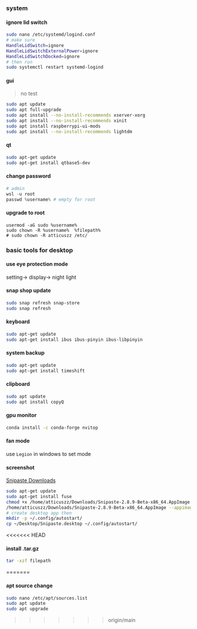 ### system

#### ignore lid switch

```bash
sudo nano /etc/systemd/logind.conf
# make sure
HandleLidSwitch=ignore
HandleLidSwitchExternalPower=ignore
HandleLidSwitchDocked=ignore
# then run
sudo systemctl restart systemd-logind
```

#### gui

> no test

```bash
sudo apt update
sudo apt full-upgrade
sudo apt install --no-install-recommends xserver-xorg
sudo apt install --no-install-recommends xinit
sudo apt install raspberrypi-ui-mods
sudo apt install --no-install-recommends lightdm
```
#### qt
```bash
sudo apt-get update
sudo apt-get install qtbase5-dev
```
#### change password

```powershell
# admin
wsl -u root
passwd %username% # empty for root
```

#### upgrade to root

```shell
usermod -aG sudo %username%
sudo chown -R %username%  %filepath%
# sudo chown -R atticuszz /etc/

```

### basic tools for desktop

#### use eye protection mode

setting-> display-> night light

#### snap shop update

```bash
sudo snap refresh snap-store
sudo snap refresh
```

#### keyboard

```bash
sudo apt-get update
sudo apt-get install ibus ibus-pinyin ibus-libpinyin
```

#### system backup

```bash
sudo apt-get update
sudo apt-get install timeshift
```

#### clipboard

```bash
sudo apt update
sudo apt install copyQ
```

#### gpu monitor

```bash
conda install -c conda-forge nvitop
```

#### fan mode

use `Legion` in windows to set mode

#### screenshot

[Snipaste Downloads](https://www.snipaste.com/download.html)

```bash
sudo apt-get update
sudo apt-get install fuse
chmod +x /home/atticuszz/Downloads/Snipaste-2.8.9-Beta-x86_64.AppImage
/home/atticuszz/Downloads/Snipaste-2.8.9-Beta-x86_64.AppImage --appimage-extract
# create desktop app then
mkdir -p ~/.config/autostart/
cp ~/Desktop/Snipaste.desktop ~/.config/autostart/
```

<<<<<<< HEAD

#### install .tar.gz

```bash
tar -xzf filepath
```

=======

#### apt source change

```bash
sudo nano /etc/apt/sources.list
sudo apt update
sudo apt upgrade

```

> > > > > > > origin/main
